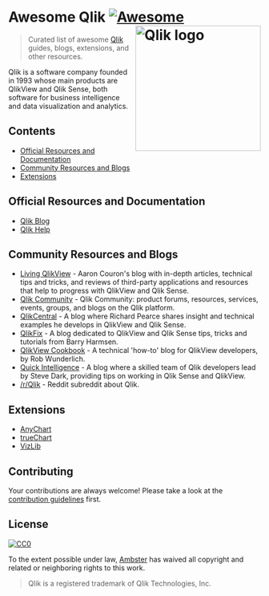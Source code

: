 # Awesome Qlik [![Awesome](https://awesome.re/badge.svg)](https://awesome.re) [<img src="https://webapps.qlik.com/WarsawMarathon/qlik.jpg" width="250" align="right" alt="Qlik logo">](https://qlik.com)

> Curated list of awesome [Qlik](https://qlik.com) guides, blogs, extensions, and other resources.

Qlik is a software company founded in 1993 whose main products are QlikView and Qlik Sense, both software for business intelligence and data visualization and analytics.

## Contents

- [Official Resources and Documentation](#official-resources-and-documentation)
- [Community Resources and Blogs](#community-resources-and-blogs)
- [Extensions](#extensions)

## Official Resources and Documentation
- [Qlik Blog](https://blog.qlik.com)
- [Qlik Help](https://help.qlik.com)

## Community Resources and Blogs

- [Living QlikView](http://livingqlikview.com/) - Aaron Couron's blog with in-depth articles, technical tips and tricks, and reviews of third-party applications and resources that help to progress with QlikView and Qlik Sense.
- [Qlik Community](https://community.qlik.com) - Qlik Community: product forums, resources, services, events, groups, and blogs on the Qlik platform.
- [QlikCentral](https://qlikcentral.com/) - A blog where Richard Pearce shares insight and technical examples he develops in QlikView and Qlik Sense.
- [QlikFix](http://www.qlikfix.com) - A blog dedicated to QlikView and Qlik Sense tips, tricks and tutorials from Barry Harmsen.
- [QlikView Cookbook](https://qlikviewcookbook.com/) - A technical 'how-to' blog for QlikView developers, by Rob Wunderlich.
- [Quick Intelligence](https://www.quickintelligence.co.uk/blog/) - A blog where a skilled team of Qlik developers lead by Steve Dark, providing tips on working in Qlik Sense and QlikView.
- [/r/Qlik](https://www.reddit.com/r/qlik/) - Reddit subreddit about Qlik.

## Extensions

- [AnyChart](https://qlik.anychart.com)
- [trueChart](https://www.truechart.com)
- [VizLib](https://www.vizlib.com)

## Contributing

Your contributions are always welcome! Please take a look at the [contribution guidelines](https://github.com/ambster-public/awesome-qlik/blob/master/contributing.md) first.

## License

[![CC0](https://mirrors.creativecommons.org/presskit/buttons/88x31/svg/cc-zero.svg)](https://creativecommons.org/publicdomain/zero/1.0)

To the extent possible under law, [Ambster](https://github.com/ambster-public) has waived all copyright and related or neighboring rights to this work.

> Qlik is a registered trademark of Qlik Technologies, Inc.
